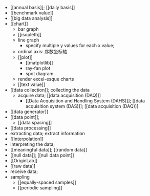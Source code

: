 - [[annual basis]]; [[daily basis]]
- [[benchmark value]]
- [[big data analysis]]
- [[chart]]
    - bar graph
    - [[isopleth]]
    - line graph
        - specify multiple y values for each x value;
    - ordinal axis: 序数坐标轴
    - [[plot]]
        - [[matplotlib]]
        - ray-fan plot
        - spot diagram
    - render excel-esque charts
    - [[text value]]
- [[data collection]]; collecting the data
    - acquire data; [[data acquisition (DAQ)]]
        - [[Data Acquisition and Handling System (DAHS)]]; [[data acquisition system (DAS)]]; [[data acquisition (DAQ)]]
- [[data generator]]
- [[data point]];
    - [[data spacing]]
- [[data processing]]
- extracting data; extract information
- [[interpolation]]
- interpreting the data;
- [[meaningful data]]; [[random data]]
- [[null data]]; [[null data point]]
- [[OriginLab]]
- [[raw data]]
- receive data;
- sampling
    - [[equally-spaced samples]]
    - [[periodic sampling]]
